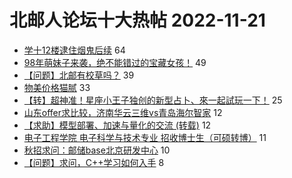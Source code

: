 # 北邮人论坛十大热帖 2022-11-21

- [学十12楼逮住烟鬼后续](https://bbs.byr.cn/article/Picture/3333252) 64
- [98年萌妹子来袭，绝不能错过的宝藏女孩！](https://bbs.byr.cn/article/Friends/2033145) 49
- [【问题】北邮有校草吗？](https://bbs.byr.cn/article/Feeling/3195255) 39
- [物美价格猫腻](https://bbs.byr.cn/article/Talking/6371964) 33
- [【转】超神准！星座小王子独创的新型占卜、來一起試玩一下！](https://bbs.byr.cn/article/Constellations/326533) 25
- [山东offer求比较，济南华云三维vs青岛海尔智家](https://bbs.byr.cn/article/Shandong/423335) 12
- [【求助】模型部署、加速与量化的交流 (转载)](https://bbs.byr.cn/article/StudyShare/205105) 12
- [电子工程学院 电子科学与技术专业 招收博士生（可硕转博）](https://bbs.byr.cn/article/AimGraduate/1221038) 11
- [秋招求问：邮储base北京研发中心](https://bbs.byr.cn/article/WorkLife/1193091) 10
- [【问题】求问，C++学习如何入手](https://bbs.byr.cn/article/CPP/102311) 8



